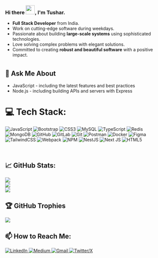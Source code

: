 ### Hi there <img src="https://github.com/TheDudeThatCode/TheDudeThatCode/blob/master/Assets/Hi.gif" width="29px">, I'm Tushar.

- **Full Stack Developer** from India.  
- Work on cutting-edge software during weekdays.  
- Passionate about building **large-scale systems** using sophisticated technologies.  
- Love solving complex problems with elegant solutions.  
- Committed to creating **robust and beautiful software** with a positive impact.
#

## 💬 Ask Me About


- JavaScript - including the latest features and best practices
- Node.js - including building APIs and servers with Express

# 💻 Tech Stack:

![JavaScript](https://img.shields.io/badge/javascript-%23323330.svg?style=for-the-badge&logo=javascript&logoColor=%23F7DF1E)  ![Bootstrap](https://img.shields.io/badge/bootstrap-%238511FA.svg?style=for-the-badge&logo=bootstrap&logoColor=white)  ![CSS3](https://img.shields.io/badge/css3-%231572B6.svg?style=for-the-badge&logo=css3&logoColor=white)  ![MySQL](https://img.shields.io/badge/mysql-4479A1.svg?style=for-the-badge&logo=mysql&logoColor=white)  ![TypeScript](https://img.shields.io/badge/typescript-%23007ACC.svg?style=for-the-badge&logo=typescript&logoColor=white)  ![Redis](https://img.shields.io/badge/redis-%23DD0031.svg?style=for-the-badge&logo=redis&logoColor=white)  ![MongoDB](https://img.shields.io/badge/MongoDB-%234ea94b.svg?style=for-the-badge&logo=mongodb&logoColor=white)  ![GitHub](https://img.shields.io/badge/github-%23121011.svg?style=for-the-badge&logo=github&logoColor=white)  ![GitLab](https://img.shields.io/badge/gitlab-%23181717.svg?style=for-the-badge&logo=gitlab&logoColor=white)  ![Git](https://img.shields.io/badge/git-%23F05033.svg?style=for-the-badge&logo=git&logoColor=white)  ![Postman](https://img.shields.io/badge/Postman-FF6C37?style=for-the-badge&logo=postman&logoColor=white)  ![Docker](https://img.shields.io/badge/docker-%230db7ed.svg?style=for-the-badge&logo=docker&logoColor=white)  ![Figma](https://img.shields.io/badge/figma-%23F24E1E.svg?style=for-the-badge&logo=figma&logoColor=white)  ![TailwindCSS](https://img.shields.io/badge/tailwindcss-%2338B2AC.svg?style=for-the-badge&logo=tailwind-css&logoColor=white)  ![Webpack](https://img.shields.io/badge/webpack-%238DD6F9.svg?style=for-the-badge&logo=webpack&logoColor=black)  ![NPM](https://img.shields.io/badge/NPM-%23CB3837.svg?style=for-the-badge&logo=npm&logoColor=white)  ![NestJS](https://img.shields.io/badge/nestjs-%23E0234E.svg?style=for-the-badge&logo=nestjs&logoColor=white)  ![Next JS](https://img.shields.io/badge/Next-black?style=for-the-badge&logo=next.js&logoColor=white) ![HTML5](https://img.shields.io/badge/html5-%23E34F26.svg?style=for-the-badge&logo=html5&logoColor=white)

<br />

## 📈 GitHub Stats:
![](https://github-readme-stats.vercel.app/api?username=Tusharwasake&theme=dark&hide_border=false&include_all_commits=true&count_private=true)<br/>
![](https://github-readme-streak-stats.herokuapp.com/?user=Tusharwasake&theme=dark&hide_border=false)<br/>
![](https://github-readme-stats.vercel.app/api/top-langs/?username=Tusharwasake&theme=dark&hide_border=false&include_all_commits=true&count_private=true&layout=compact)

## 🏆 GitHub Trophies
![](https://github-profile-trophy.vercel.app/?username=Tusharwasake&theme=radical&no-frame=false&no-bg=true&margin-w=4)


## 📫 How to Reach Me:
<a href="https://www.linkedin.com/in/tusharwasake/">
  <img alt="LinkedIn" src="https://img.shields.io/badge/LinkedIn-%230077B5.svg?style=for-the-badge&logo=linkedin&logoColor=white"/>
</a>
<a href="https://medium.com/@tusharwasake">
  <img alt="Medium" src="https://img.shields.io/badge/Medium-%23000000.svg?style=for-the-badge&logo=medium&logoColor=white"/>
</a>
<a href="https://mail.google.com/mail/?view=cm&fs=1&to=tusharwasake@gmail.com" target="_blank" rel="noopener noreferrer">
  <img alt="Gmail" src="https://img.shields.io/badge/Gmail-D14836?style=for-the-badge&logo=gmail&logoColor=white"/>
</a>
<a href="https://x.com/TusharWasake">
  <img alt="Twitter/X" src="https://img.shields.io/badge/Twitter-1DA1F2?style=for-the-badge&logo=x&logoColor=white"/>
</a>



<!--
**Tusharwasake/Tusharwasake** is a ✨ _special_ ✨ repository because its `README.md` (this file) appears on your GitHub profile.

Here are some ideas to get you started:

- 🔭 I’m currently working on ...
- 🌱 I’m currently learning ...
- 👯 I’m looking to collaborate on ...
- 🤔 I’m looking for help with ...
- 💬 Ask me about ...
- 📫 How to reach me: ...
- 😄 Pronouns: ...
- ⚡ Fun fact: ...
-->
